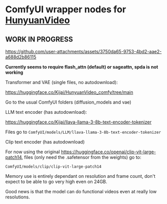 # ComfyUI wrapper nodes for [HunyuanVideo](https://github.com/Tencent/HunyuanVideo)

## WORK IN PROGRESS


https://github.com/user-attachments/assets/3750da65-9753-4bd2-aae2-a688d2b86115


**Currently seems to require flash_attn (default) or sageattn, spda is not working**

Transformer and VAE (single files, no autodownload):

https://huggingface.co/Kijai/HunyuanVideo_comfy/tree/main

Go to the usual ComfyUI folders (diffusion_models and vae)

LLM text encoder (has autodownload):

https://huggingface.co/Kijai/llava-llama-3-8b-text-encoder-tokenizer

Files go to `ComfyUI/models/LLM/llava-llama-3-8b-text-encoder-tokenizer`

Clip text encoder (has autodownload)

For now using the original https://huggingface.co/openai/clip-vit-large-patch14, files (only need the .safetensor from the weights) go to:

`ComfyUI/models/clip/clip-vit-large-patch14`

Memory use is entirely dependant on resolution and frame count, don't expect to be able to go very high even on 24GB. 

Good news is that the model can do functional videos even at really low resolutions.
